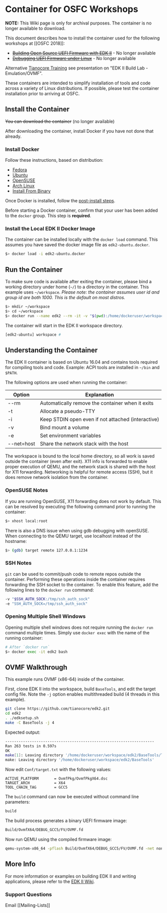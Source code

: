 # Container for OSFC Workshops

<b>NOTE:</b> This Wiki page is only for archival purposes. The container is no longer available to download.

This document describes how to install the container used for the following workshops at [[OSFC 2018]]:

* [~~Building Open Source UEFI Firmware with EDK II~~](https://osfc.io/talks/building-open-source-unified-extensible-firmware-interface-uefi-firmware-with-efi-development-kit-ii-edk-ii) - No longer available
* [~~Debugging UEFI Firmware under Linux~~](https://osfc.io/talks/debugging-unified-extensible-firmware-interface-uefi-firmware-under-linux) - No longer available

Alternative [Tianocore Training](https://github.com/tianocore-training/Tianocore_Training_Contents/wiki) see presentation on "EDK II Build Lab - Emulation/OVMF".


These containers are intended to simplify installation of tools and code across a variety of Linux distributions. If possible, please test the container installation prior to arriving at OSFC.

## Install the Container

~~You can download the container~~ (no longer available) 

After downloading the container, install Docker if you have not done that already.

### Install Docker

Follow these instructions, based on distribution:  
* [Fedora](https://docs.docker.com/install/linux/docker-ce/fedora/)  
* [Ubuntu](https://docs.docker.com/install/linux/docker-ce/ubuntu/)  
* [OpenSUSE](https://en.opensuse.org/SDB:Docker)  
* [Arch Linux](https://wiki.archlinux.org/index.php/Docker)  
* [Install From Binary](https://docs.docker.com/install/linux/docker-ce/binaries/)

Once Docker is installed, follow the [post-install steps](https://docs.docker.com/install/linux/linux-postinstall/).

Before starting a Docker container, confirm that your user has been added to the `docker` group. This step is **required**.

### Install the Local EDK II Docker Image

The container can be installed locally with the `docker load` command. This assumes you have saved the docker image file as `edk2-ubuntu.docker`.

```bash
$> docker load -i edk2-ubuntu.docker
```

## Run the Container

To make sure code is available after exiting the container, please bind a working directory under home (`~/`) to a directory in the container. This example uses `~/workspace`. *Please note: the container assumes user id and group id are both 1000. This is the default on most distros.*

```bash
$> mkdir ~/workspace
$> cd ~/workspace
$> docker run --name edk2 --rm -it -v "$(pwd):/home/dockeruser/workspace" -e DISPLAY -v $HOME/.Xauthority:/home/dockeruser/.Xauthority --net=host edk2-ubuntu /bin/bash
```

The container will start in the EDK II workspace directory.

```bash
[edk2-ubuntu] workspace #
```

## Understanding the Container

The EDK II container is based on Ubuntu 16.04 and contains tools required for compiling tools and code. Example: ACPI tools are installed in `~/bin`  and `$PATH`.

The following options are used when running the container:

Option | Explanation
--- | ---
--rm | Automatically remove the container when it exits
-t | Allocate a pseudo-TTY
-i | Keep STDIN open even if not attached (interactive)
-v | Bind mount a volume
-e | Set environment variables
--net=host | Share the network stack with the host

The workspace is bound to the local home directory, so all work is saved outside the container (even after exit). X11 info is forwarded to enable proper execution of QEMU, and the network stack is shared with the host for X11 forwarding. Networking is helpful for remote access (SSH), but it does remove network isolation from the container.

### OpenSUSE Notes

If you are running OpenSUSE, X11 forwarding does not work by default. This can be resolved by executing the following command prior to running the container:

```bash
$> xhost local:root
```

There is also a DNS issue when using gdb debugging with openSUSE. When connecting to the QEMU target, use localhost instead of the hostname:

```bash
$> (gdb) target remote 127.0.0.1:1234
```

### SSH Notes

`git` can be used to commit/push code to remote repos outside the container. Performing these operations inside the container requires forwarding the SSH socket to the container. To enable this feature, add the following lines to the `docker run` command:

```bash
-v "$SSH_AUTH_SOCK:/tmp/ssh_auth_sock"
-e "SSH_AUTH_SOCK=/tmp/ssh_auth_sock"
```

### Opening Multiple Shell Windows

Opening multiple shell windows does not require running the `docker run` command multiple times. Simply use `docker exec` with the name of the running container:

```bash
# After `docker run`
$> docker exec -it edk2 bash
```

## OVMF Walkthrough

This example runs OVMF (x86-64) inside of the container.

First, clone EDK II into the workspace, build `BaseTools`, and edit the target config file. Note the `-j` option enables multithreaded build (4 threads in this example).

```bash
git clone https://github.com/tianocore/edk2.git
cd edk2
. ./edksetup.sh
make -C BaseTools -j 4
```

Expected output:

```bash
-------------------------------------------------------------------
Ran 263 tests in 0.597s
OK
make[1]: Leaving directory '/home/dockeruser/workspace/edk2/BaseTools/Tests'
make: Leaving directory '/home/dockeruser/workspace/edk2/BaseTools'
```

Now edit `Conf/target.txt` with the following values:

```
ACTIVE_PLATFORM       = OvmfPkg/OvmfPkgX64.dsc  
TARGET_ARCH           = X64  
TOOL_CHAIN_TAG        = GCC5  
```

The `build` command can now be executed without command line parameters:

```bash
build
```

The build process generates a binary UEFI firmware image:

```bash
Build/OvmfX64/DEBUG_GCC5/FV/OVMF.fd
```

Now run QEMU using the compiled firmware image:

```bash
qemu-system-x86_64 -pflash Build/OvmfX64/DEBUG_GCC5/FV/OVMF.fd -net none
```

## More Info

For more information or examples on building EDK II and writing applications, please refer to the [EDK II Wiki](https://github.com/tianocore/tianocore.github.io/wiki/Getting-Started-Writing-Simple-Application).

### Support Questions

Email [[Mailing-Lists]]

